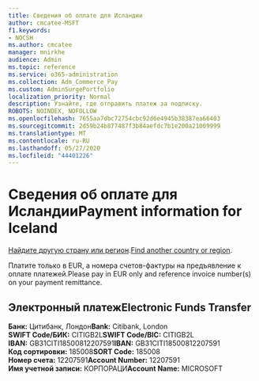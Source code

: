 ```yaml
---
title: Сведения об оплате для Исландии
author: cmcatee-MSFT
f1.keywords:
- NOCSH
ms.author: cmcatee
manager: mnirkhe
audience: Admin
ms.topic: reference
ms.service: o365-administration
ms.collection: Adm_Commerce_Pay
ms.custom: AdminSurgePortfolio
localization_priority: Normal
description: Узнайте, где отправить платеж за подписку.
ROBOTS: NOINDEX, NOFOLLOW
ms.openlocfilehash: 7655aa7dbc72754cbc92d6e4945b38387ea66403
ms.sourcegitcommit: 2d59b24b877487f3b84aefdc7b1e200a21009999
ms.translationtype: MT
ms.contentlocale: ru-RU
ms.lasthandoff: 05/27/2020
ms.locfileid: "44401226"
---
```

# <a name="payment-information-for-iceland"></a><span data-ttu-id="a2d2a-103">Сведения об оплате для Исландии</span><span class="sxs-lookup"><span data-stu-id="a2d2a-103">Payment information for Iceland</span></span>

<span data-ttu-id="a2d2a-104">[Найдите другую страну или регион](../billing-and-payments/pay-for-your-subscription.md).</span><span class="sxs-lookup"><span data-stu-id="a2d2a-104">[Find another country or region](../billing-and-payments/pay-for-your-subscription.md).</span></span>

<span data-ttu-id="a2d2a-105">Платите только в EUR, а номера счетов-фактуры на предъявление к оплате платежей.</span><span class="sxs-lookup"><span data-stu-id="a2d2a-105">Please pay in EUR only and reference invoice number(s) on your payment remittance.</span></span>

## <a name="electronic-funds-transfer"></a><span data-ttu-id="a2d2a-106">Электронный платеж</span><span class="sxs-lookup"><span data-stu-id="a2d2a-106">Electronic Funds Transfer</span></span>

<span data-ttu-id="a2d2a-107">**Банк:** Цитибанк, Лондон</span><span class="sxs-lookup"><span data-stu-id="a2d2a-107">**Bank:** Citibank, London</span></span>  
<span data-ttu-id="a2d2a-108">**SWIFT Code/БИК:** CITIGB2L</span><span class="sxs-lookup"><span data-stu-id="a2d2a-108">**SWIFT Code/BIC:** CITIGB2L</span></span>  
<span data-ttu-id="a2d2a-109">**IBAN:** GB31CITI18500812207591</span><span class="sxs-lookup"><span data-stu-id="a2d2a-109">**IBAN:** GB31CITI18500812207591</span></span>  
<span data-ttu-id="a2d2a-110">**Код сортировки:** 185008</span><span class="sxs-lookup"><span data-stu-id="a2d2a-110">**SORT Code:** 185008</span></span>  
<span data-ttu-id="a2d2a-111">**Номер счета:** 12207591</span><span class="sxs-lookup"><span data-stu-id="a2d2a-111">**Account Number:** 12207591</span></span>  
<span data-ttu-id="a2d2a-112">**Имя учетной записи:** КОРПОРАЦИ</span><span class="sxs-lookup"><span data-stu-id="a2d2a-112">**Account Name:** MICROSOFT</span></span>